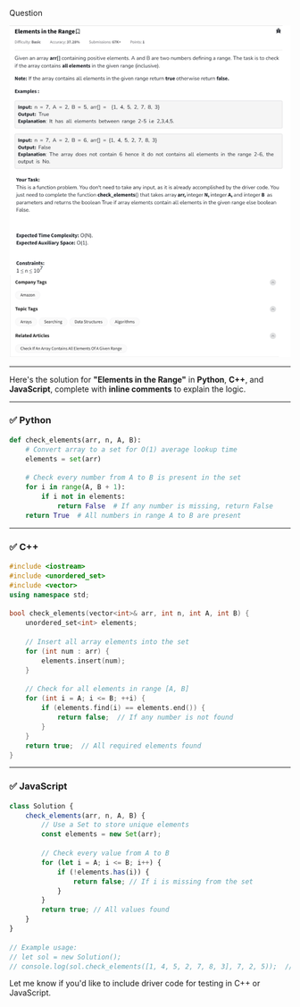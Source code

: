 Question

![Question](Question.png)

---
Here's the solution for **"Elements in the Range"** in **Python**, **C++**, and **JavaScript**, complete with **inline comments** to explain the logic.

---

### ✅ Python

```python
def check_elements(arr, n, A, B):
    # Convert array to a set for O(1) average lookup time
    elements = set(arr)

    # Check every number from A to B is present in the set
    for i in range(A, B + 1):
        if i not in elements:
            return False  # If any number is missing, return False
    return True  # All numbers in range A to B are present
```

---

### ✅ C++

```cpp
#include <iostream>
#include <unordered_set>
#include <vector>
using namespace std;

bool check_elements(vector<int>& arr, int n, int A, int B) {
    unordered_set<int> elements;

    // Insert all array elements into the set
    for (int num : arr) {
        elements.insert(num);
    }

    // Check for all elements in range [A, B]
    for (int i = A; i <= B; ++i) {
        if (elements.find(i) == elements.end()) {
            return false;  // If any number is not found
        }
    }
    return true;  // All required elements found
}
```

---

### ✅ JavaScript

```javascript
class Solution {
    check_elements(arr, n, A, B) {
        // Use a Set to store unique elements
        const elements = new Set(arr);

        // Check every value from A to B
        for (let i = A; i <= B; i++) {
            if (!elements.has(i)) {
                return false; // If i is missing from the set
            }
        }
        return true; // All values found
    }
}

// Example usage:
// let sol = new Solution();
// console.log(sol.check_elements([1, 4, 5, 2, 7, 8, 3], 7, 2, 5));  // Output: true
```

Let me know if you'd like to include driver code for testing in C++ or JavaScript.
